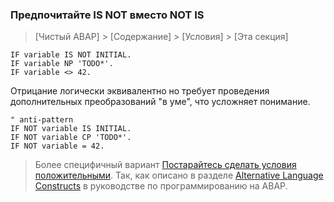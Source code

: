 ### Предпочитайте IS NOT вместо NOT IS

> [Чистый ABAP] > [Содержание] > [Условия] > [Эта секция]

```ABAP
IF variable IS NOT INITIAL.
IF variable NP 'TODO*'.
IF variable <> 42.
```

Отрицание логически эквивалентно
но требует проведения дополнительных преобразований "в уме",
что усложняет понимание.

```ABAP
" anti-pattern
IF NOT variable IS INITIAL.
IF NOT variable CP 'TODO*'.
IF NOT variable = 42.
```

> Более специфичный вариант
[Постарайтесь сделать условия положительными](#постарайтесь-сделать-условия-положительными). 
Так, как описано в разделе
[Alternative Language Constructs](https://help.sap.com/doc/abapdocu_753_index_htm/7.53/en-US/index.htm?file=abenalternative_langu_guidl.htm)
в руководстве по программированию на ABAP.